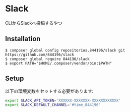 # Slack
CLIからSlackへ投稿するやつ

## Installation
```shell-session
$ composer global config repositories.844196/slack git https://github.com/844196/slack
$ composer global require 844196/slack
$ export PATH="$HOME/.composer/vendor/bin:$PATH"
```

## Setup
以下の環境変数をセットする必要があります:

```sh
export SLACK_API_TOKEN='XXXXXX-XXXXXXX-XXXXXXXXXXXX'
export SLACK_DEFAULT_CHANNEL='#time_844196'
```
